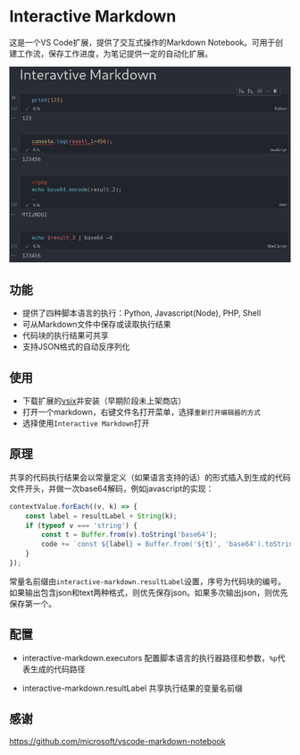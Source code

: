 # Interactive Markdown

这是一个VS Code扩展，提供了交互式操作的Markdown Notebook。可用于创建工作流，保存工作进度，为笔记提供一定的自动化扩展。

![example](example/example.png)

## 功能

- 提供了四种脚本语言的执行：Python, Javascript(Node), PHP, Shell
- 可从Markdown文件中保存或读取执行结果
- 代码块的执行结果可共享
- 支持JSON格式的自动反序列化

## 使用

- 下载扩展的[vsix](https://github.com/HSwift/interactive-markdown/actions)并安装（早期阶段未上架商店）
- 打开一个markdown，右键文件名打开菜单，选择`重新打开编辑器的方式`
- 选择使用`Interactive Markdown`打开

## 原理

共享的代码执行结果会以常量定义（如果语言支持的话）的形式插入到生成的代码文件开头，并做一次base64解码，例如javascript的实现：
```js
contextValue.forEach((v, k) => {
    const label = resultLabel + String(k);
    if (typeof v === 'string') {
        const t = Buffer.from(v).toString('base64');
        code += `const ${label} = Buffer.from('${t}', 'base64').toString();\n`;
    }
});
```

常量名前缀由`interactive-markdown.resultLabel`设置，序号为代码块的编号。如果输出包含json和text两种格式，则优先保存json。如果多次输出json，则优先保存第一个。

## 配置

- interactive-markdown.executors
配置脚本语言的执行器路径和参数，`%p`代表生成的代码路径

- interactive-markdown.resultLabel
共享执行结果的变量名前缀

## 感谢

https://github.com/microsoft/vscode-markdown-notebook

